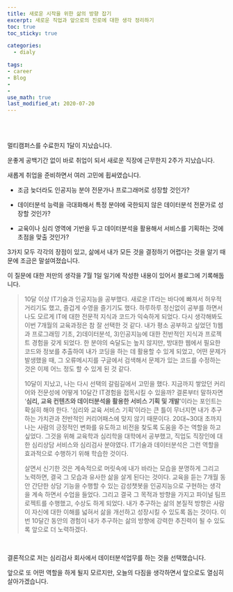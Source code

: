 ```yaml
---
title: 새로운 시작을 위한 삶의 방향 잡기
excerpt: 새로운 직업과 앞으로의 진로에 대한 생각 정리하기
toc: true
toc_sticky: true

categories:
  - dialy

tags:
- career
- Blog	
- 
- 
use_math: true
last_modified_at: 2020-07-20
---
```


<br>

<br>

멀티캠퍼스를 수료한지 1달이 지났습니다.

운좋게 공백기간 없이 바로 취업이 되서 새로운 직장에 근무한지 2주가 지났습니다.

새롭게 취업을 준비하면서 여러 고민에 휩싸였습니다.

- 조금 늦더라도 인공지능 분야 전문가나 프로그래머로 성장할 것인가?

- 데이터분석 능력을 극대화해서 특정 분야에 국한되지 않은 데이터분석 전문가로 성장할 것인가?

- 교육이나 심리 영역에 기반을 두고 데이터분석을 활용해서 서비스를 기획하는 것에 초점을 맞출 것인가?

3가지 모두 각각의 장점이 있고, 삶에서 내가 모든 것을 결정하기 어렵다는 것을 알기 때문에 조금은 말설여졌습니다. 

이 질문에 대한 저만의 생각을 7월 1일 일기에 작성한 내용이 있어서 블로그에 기록해둡니다.



> 10달 이상 IT기술과 인공지능을 공부했다. 새로운 IT라는 바다에 빠져서 허우적거리기도 했고, 즐겁게 수영을 즐기기도 했다. 하루하루 정신없이 공부를 하면서 나도 모르게 IT에 대한 전문적 지식과 코드가 익숙하게 되었다. 다시 생각해봐도 이번 7개월의 교육과정은 참 잘 선택한 것 같다. 내가 평소 공부하고 싶었던 1)웹과 프로그래밍 기초, 2)데이터분석, 3)인공지능에 대한 전반적인 지식과 프로젝트 경험을 갖게 되었다. 한 분야의 숙달도는 높지 않지만, 방대한 웹에서 필요한 코드와 정보를 추출하여 내가 코딩을 하는 데 활용할 수 있게 되었고, 어떤 문제가 발생했을 때, 그 오류메시지를 구글에서 검색해서 문제가 있는 코드를 수정하는 것은 이제 어느 정도 할 수 있게 된 것 같다. 
>
> 10달이 지났고, 나는 다시 선택의 갈림길에서 고민을 했다. 지금까지 쌓았던 커리어와 전문성에 어떻게 10달간 IT경험을 접목시킬 수 있을까? 결론부터 말하자면 ‘**심리, 교육 컨텐츠와 데이터분석을 활용한 서비스 기획 및 개발**’이라는 포인트는 확실히 해야 한다. ‘심리와 교육 서비스 기획’이라는 큰 틀이 무너지면 내가 추구하는 가치관과 전반적인 커리어패스에 맞지 않기 때문이다. 20대~30대 초까지 나는 사람의 긍정적인 변화를 유도하고 비전을 찾도록 도움을 주는 역할을 하고 싶었다. 그것을 위해 교육학과 심리학을 대학에서 공부했고, 직업도 직장인에 대한 심리상담 서비스와 심리검사 분야였다. IT기술과 데이터분석은 그런 역할을 효과적으로 수행하기 위해 학습한 것이다.  
>
> 살면서 신기한 것은 계속적으로 머릿속에 내가 바라는 모습을 분명하게 그리고 노력하면, 결국 그 모습과 유사한 삶을 살게 된다는 것이다. 교육을 듣는 7개월 동안 간단한 상담 기능을 수행할 수 있는 감성챗봇을 인공지능으로 구현하는 생각을 계속 하면서 수업을 들었다. 그리고 결국 그 목적과 방향을 가지고 파이널 팀프로젝트를 수행했고, 수상도 하게 되었다. 내가 추구하는 삶의 본질적 방향은 사람이 자신에 대한 이해를 넓혀서 삶을 개선하고 성장시킬 수 있도록 돕는 것이다. 이번 10달간 동안의 경험이 내가 추구하는 삶의 방향에 강력한 추진력이 될 수 있도록 앞으로 더 노력하겠다.

<br>

결론적으로 저는 심리검사 회사에서 데이터분석업무를 하는 것을 선택했습니다.

앞으로 또 어떤 역할을 하게 될지 모르지만, 오늘의 다짐을 생각하면서 앞으로도 열심히 살아가겠습니다.